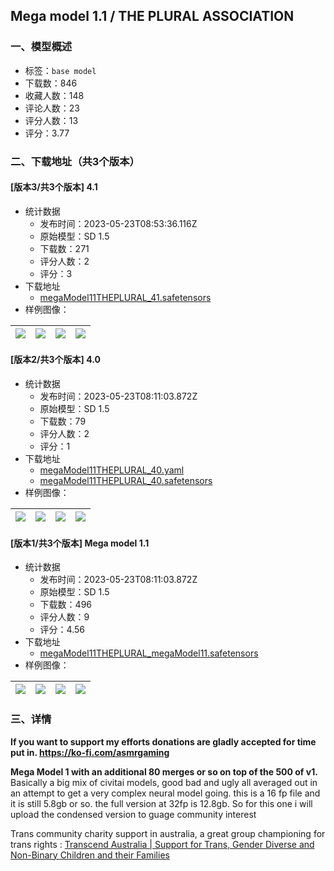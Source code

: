 ## Mega model 1.1 / THE PLURAL ASSOCIATION
### 一、模型概述

- 标签：`base model`
- 下载数：846
- 收藏人数：148
- 评论人数：23
- 评分人数：13
- 评分：3.77

### 二、下载地址（共3个版本）

#### [版本3/共3个版本] 4.1

- 统计数据
  - 发布时间：2023-05-23T08:53:36.116Z
  - 原始模型：SD 1.5
  - 下载数：271
  - 评分人数：2
  - 评分：3
- 下载地址
  - [megaModel11THEPLURAL_41.safetensors](https://civitai.com/api/download/models/78617)
- 样例图像：

| <img src="https://image.civitai.com/xG1nkqKTMzGDvpLrqFT7WA/7e6d5a52-0f31-495b-ad01-d31ee1b06a9a/width=450/881519.jpeg" /> | <img src="https://image.civitai.com/xG1nkqKTMzGDvpLrqFT7WA/bf924a14-ac3a-486c-b41b-4251ea4a45a0/width=450/881525.jpeg" /> | <img src="https://image.civitai.com/xG1nkqKTMzGDvpLrqFT7WA/e4df96b1-9888-4b2b-b680-c6deeafa28a8/width=450/881528.jpeg" /> | <img src="https://image.civitai.com/xG1nkqKTMzGDvpLrqFT7WA/b9461597-2385-4004-b8db-482b251109b9/width=450/881545.jpeg" /> |
| ---- | ---- | ---- | ---- |

#### [版本2/共3个版本] 4.0

- 统计数据
  - 发布时间：2023-05-23T08:11:03.872Z
  - 原始模型：SD 1.5
  - 下载数：79
  - 评分人数：2
  - 评分：1
- 下载地址
  - [megaModel11THEPLURAL_40.yaml](https://civitai.com/api/download/models/76614?type=Config&format=Other)
  - [megaModel11THEPLURAL_40.safetensors](https://civitai.com/api/download/models/76614)
- 样例图像：

| <img src="https://image.civitai.com/xG1nkqKTMzGDvpLrqFT7WA/a602bd7c-fb94-489d-ba3f-acd08a899fb4/width=450/858644.jpeg" /> | <img src="https://image.civitai.com/xG1nkqKTMzGDvpLrqFT7WA/9096f24d-4e2d-4ffa-86cd-8c9f09eea204/width=450/858482.jpeg" /> | <img src="https://image.civitai.com/xG1nkqKTMzGDvpLrqFT7WA/fcd7b33d-540b-4135-8dbe-287ec98c0d0b/width=450/858485.jpeg" /> | <img src="https://image.civitai.com/xG1nkqKTMzGDvpLrqFT7WA/b4d0cc04-fd3f-43ec-9cc7-dd1651207cd4/width=450/858487.jpeg" /> |
| ---- | ---- | ---- | ---- |

#### [版本1/共3个版本] Mega model 1.1

- 统计数据
  - 发布时间：2023-05-23T08:11:03.872Z
  - 原始模型：SD 1.5
  - 下载数：496
  - 评分人数：9
  - 评分：4.56
- 下载地址
  - [megaModel11THEPLURAL_megaModel11.safetensors](https://civitai.com/api/download/models/27728)
- 样例图像：

| <img src="https://image.civitai.com/xG1nkqKTMzGDvpLrqFT7WA/8530f152-aa96-4e97-8abf-514484a2fc00/width=450/311323.jpeg" /> | <img src="https://image.civitai.com/xG1nkqKTMzGDvpLrqFT7WA/d12476d3-3919-40d8-da9b-2c50ea80c900/width=450/311322.jpeg" /> | <img src="https://image.civitai.com/xG1nkqKTMzGDvpLrqFT7WA/a6adbd54-55ce-4a41-b45a-a3f2c6f30a00/width=450/311321.jpeg" /> | <img src="https://image.civitai.com/xG1nkqKTMzGDvpLrqFT7WA/933e93f3-cf0d-4e8c-ec8b-1c3244acd700/width=450/311320.jpeg" /> |
| ---- | ---- | ---- | ---- |


### 三、详情
<p><strong>If you want to support my efforts donations are gladly accepted for time put in. </strong><a target="_blank" rel="ugc" href="https://ko-fi.com/asmrgaming"><strong>https://ko-fi.com/asmrgaming</strong></a></p><p><strong>Mega Model 1 with an additional 80 merges or so on top of the 500 of v1. </strong>Basically a big mix of civitai models, good bad and ugly all averaged out in an attempt to get a very complex neural model going. this is a 16 fp file and it is still 5.8gb or so. the full version at 32fp is 12.8gb. So for this one i will upload the condensed version to guage community interest</p><p>Trans community charity support in australia, a great group championing for trans rights : <a target="_blank" rel="ugc" href="https://transcend.org.au/">Transcend Australia | Support for Trans, Gender Diverse and Non-Binary Children and their Families</a></p>